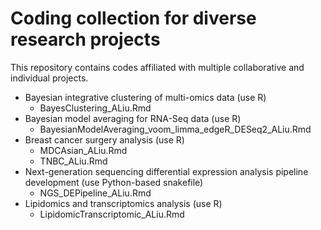 # Coding collection for diverse research projects

This repository contains codes affiliated with multiple collaborative and individual projects.

- Bayesian integrative clustering of multi-omics data (use R)
  - BayesClustering_ALiu.Rmd
- Bayesian model averaging for RNA-Seq data (use R)
  - BayesianModelAveraging_voom_limma_edgeR_DESeq2_ALiu.Rmd
- Breast cancer surgery analysis (use R)
  - MDCAsian_ALiu.Rmd
  - TNBC_ALiu.Rmd
- Next-generation sequencing differential expression analysis pipeline development (use Python-based snakefile)
  - NGS_DEPipeline_ALiu.Rmd
- Lipidomics and transcriptomics analysis (use R)
  - LipidomicTranscriptomic_ALiu.Rmd
